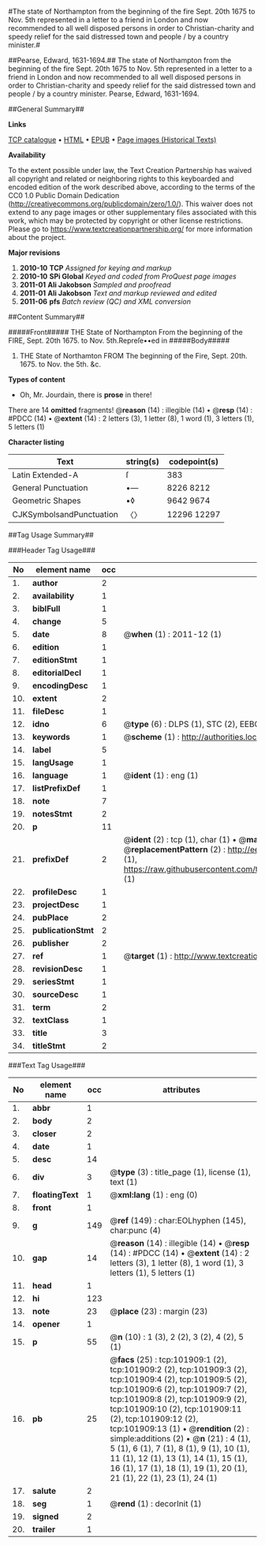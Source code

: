 #The state of Northampton from the beginning of the fire Sept. 20th 1675 to Nov. 5th represented in a letter to a friend in London and now recommended to all well disposed persons in order to Christian-charity and speedy relief for the said distressed town and people / by a country minister.#

##Pearse, Edward, 1631-1694.##
The state of Northampton from the beginning of the fire Sept. 20th 1675 to Nov. 5th represented in a letter to a friend in London and now recommended to all well disposed persons in order to Christian-charity and speedy relief for the said distressed town and people / by a country minister.
Pearse, Edward, 1631-1694.

##General Summary##

**Links**

[TCP catalogue](http://www.ota.ox.ac.uk/tcp/)  • 
[HTML](http://tei.it.ox.ac.uk/tcp/Texts-HTML/free/A56/A56816.html)  • 
[EPUB](http://tei.it.ox.ac.uk/tcp/Texts-EPUB/free/A56/A56816.epub) • 
[Page images (Historical Texts)](https://historicaltexts.jisc.ac.uk/eebo-13799093e)

**Availability**

To the extent possible under law, the Text Creation Partnership has waived all copyright and related or neighboring rights to this keyboarded and encoded edition of the work described above, according to the terms of the CC0 1.0 Public Domain Dedication (http://creativecommons.org/publicdomain/zero/1.0/). This waiver does not extend to any page images or other supplementary files associated with this work, which may be protected by copyright or other license restrictions. Please go to https://www.textcreationpartnership.org/ for more information about the project.

**Major revisions**

1. __2010-10__ __TCP__ *Assigned for keying and markup*
1. __2010-10__ __SPi Global__ *Keyed and coded from ProQuest page images*
1. __2011-01__ __Ali Jakobson__ *Sampled and proofread*
1. __2011-01__ __Ali Jakobson__ *Text and markup reviewed and edited*
1. __2011-06__ __pfs__ *Batch review (QC) and XML conversion*

##Content Summary##

#####Front#####
THE State of Northampton From the beginning of the FIRE, Sept. 20th 1675. to Nov. 5th.Repreſe••ed in
#####Body#####

1. THE State of Northamton FROM The beginning of the Fire, Sept. 20th. 1675. to Nov. the 5th. &c.

**Types of content**

  * Oh, Mr. Jourdain, there is **prose** in there!

There are 14 **omitted** fragments! 
 @__reason__ (14) : illegible (14)  •  @__resp__ (14) : #PDCC (14)  •  @__extent__ (14) : 2 letters (3), 1 letter (8), 1 word (1), 3 letters (1), 5 letters (1)

**Character listing**


|Text|string(s)|codepoint(s)|
|---|---|---|
|Latin Extended-A|ſ|383|
|General Punctuation|•—|8226 8212|
|Geometric Shapes|▪◊|9642 9674|
|CJKSymbolsandPunctuation|〈〉|12296 12297|

##Tag Usage Summary##

###Header Tag Usage###

|No|element name|occ|attributes|
|---|---|---|---|
|1.|__author__|2||
|2.|__availability__|1||
|3.|__biblFull__|1||
|4.|__change__|5||
|5.|__date__|8| @__when__ (1) : 2011-12 (1)|
|6.|__edition__|1||
|7.|__editionStmt__|1||
|8.|__editorialDecl__|1||
|9.|__encodingDesc__|1||
|10.|__extent__|2||
|11.|__fileDesc__|1||
|12.|__idno__|6| @__type__ (6) : DLPS (1), STC (2), EEBO-CITATION (1), OCLC (1), VID (1)|
|13.|__keywords__|1| @__scheme__ (1) : http://authorities.loc.gov/ (1)|
|14.|__label__|5||
|15.|__langUsage__|1||
|16.|__language__|1| @__ident__ (1) : eng (1)|
|17.|__listPrefixDef__|1||
|18.|__note__|7||
|19.|__notesStmt__|2||
|20.|__p__|11||
|21.|__prefixDef__|2| @__ident__ (2) : tcp (1), char (1)  •  @__matchPattern__ (2) : ([0-9\-]+):([0-9IVX]+) (1), (.+) (1)  •  @__replacementPattern__ (2) : http://eebo.chadwyck.com/downloadtiff?vid=$1&page=$2 (1), https://raw.githubusercontent.com/textcreationpartnership/Texts/master/tcpchars.xml#$1 (1)|
|22.|__profileDesc__|1||
|23.|__projectDesc__|1||
|24.|__pubPlace__|2||
|25.|__publicationStmt__|2||
|26.|__publisher__|2||
|27.|__ref__|1| @__target__ (1) : http://www.textcreationpartnership.org/docs/. (1)|
|28.|__revisionDesc__|1||
|29.|__seriesStmt__|1||
|30.|__sourceDesc__|1||
|31.|__term__|2||
|32.|__textClass__|1||
|33.|__title__|3||
|34.|__titleStmt__|2||


###Text Tag Usage###

|No|element name|occ|attributes|
|---|---|---|---|
|1.|__abbr__|1||
|2.|__body__|2||
|3.|__closer__|2||
|4.|__date__|1||
|5.|__desc__|14||
|6.|__div__|3| @__type__ (3) : title_page (1), license (1), text (1)|
|7.|__floatingText__|1| @__xml:lang__ (1) : eng (0)|
|8.|__front__|1||
|9.|__g__|149| @__ref__ (149) : char:EOLhyphen (145), char:punc (4)|
|10.|__gap__|14| @__reason__ (14) : illegible (14)  •  @__resp__ (14) : #PDCC (14)  •  @__extent__ (14) : 2 letters (3), 1 letter (8), 1 word (1), 3 letters (1), 5 letters (1)|
|11.|__head__|1||
|12.|__hi__|123||
|13.|__note__|23| @__place__ (23) : margin (23)|
|14.|__opener__|1||
|15.|__p__|55| @__n__ (10) : 1 (3), 2 (2), 3 (2), 4 (2), 5 (1)|
|16.|__pb__|25| @__facs__ (25) : tcp:101909:1 (2), tcp:101909:2 (2), tcp:101909:3 (2), tcp:101909:4 (2), tcp:101909:5 (2), tcp:101909:6 (2), tcp:101909:7 (2), tcp:101909:8 (2), tcp:101909:9 (2), tcp:101909:10 (2), tcp:101909:11 (2), tcp:101909:12 (2), tcp:101909:13 (1)  •  @__rendition__ (2) : simple:additions (2)  •  @__n__ (21) : 4 (1), 5 (1), 6 (1), 7 (1), 8 (1), 9 (1), 10 (1), 11 (1), 12 (1), 13 (1), 14 (1), 15 (1), 16 (1), 17 (1), 18 (1), 19 (1), 20 (1), 21 (1), 22 (1), 23 (1), 24 (1)|
|17.|__salute__|2||
|18.|__seg__|1| @__rend__ (1) : decorInit (1)|
|19.|__signed__|2||
|20.|__trailer__|1||
